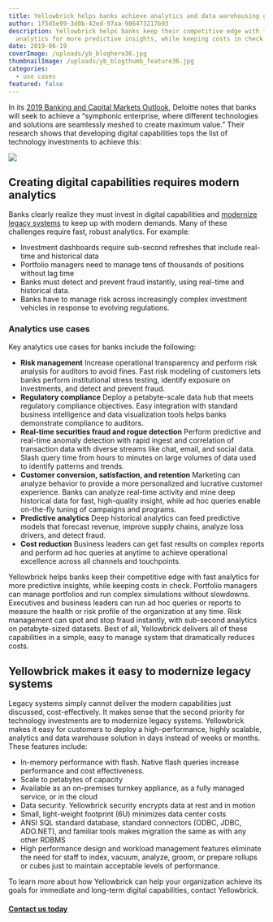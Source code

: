 ```yaml
---
title: Yellowbrick helps banks achieve analytics and data warehousing goals
author: 1f5d5e99-3d0b-42ed-97aa-986473217b93
description: Yellowbrick helps banks keep their competitive edge with fast
  analytics for more predictive insights, while keeping costs in check.
date: 2019-06-19
coverImage: /uploads/yb_bloghero36.jpg
thumbnailImage: /uploads/yb_blogthumb_feature36.jpg
categories:
  - use cases
featured: false
---
```

In its [2019 Banking and Capital Markets Outlook](https://www2.deloitte.com/content/dam/Deloitte/us/Documents/financial-services/us-fsi-dcfs-2019-banking-cap-markets-outlook.pdf), Deloitte notes that banks will seek to achieve a “symphonic enterprise, where different technologies and solutions are seamlessly meshed to create maximum value.” Their research shows that developing digital capabilities tops the list of technology investments to achieve this:

![](/uploads/blog-deloitte.jpg)

## Creating digital capabilities requires modern analytics

Banks clearly realize they must invest in digital capabilities and [modernize legacy systems](#modernize) to keep up with modern demands. Many of these challenges require fast, robust analytics. For example:

* Investment dashboards require sub-second refreshes that include real-time and historical data
* Portfolio managers need to manage tens of thousands of positions without lag time
* Banks must detect and prevent fraud instantly, using real-time and historical data.
* Banks have to manage risk across increasingly complex investment vehicles in response to evolving regulations.

### Analytics use cases

Key analytics use cases for banks include the following:

* **Risk management** Increase operational transparency and perform risk analysis for auditors to avoid fines. Fast risk modeling of customers lets banks perform institutional stress testing, identify exposure on investments, and detect and prevent fraud.​
* **Regulatory compliance** Deploy a petabyte-scale data hub that meets regulatory compliance objectives. Easy integration with standard business intelligence and data visualization tools helps banks demonstrate compliance to auditors.
* **Real-time securities fraud and rogue detection** Perform predictive and real-time anomaly detection with rapid ingest and correlation of transaction data with diverse streams like chat, email, and social data. Slash query time from hours to minutes on large volumes of data used to identify patterns and trends.
* **Customer conversion, satisfaction, and retention** Marketing can analyze behavior to provide a more personalized and lucrative customer experience. Banks can analyze real-time activity and mine deep historical data for fast, high-quality insight, while ad hoc queries enable on-the-fly tuning of campaigns and programs. ​
* **Predictive analytics** Deep historical analytics can feed predictive models that forecast revenue, improve supply chains, analyze loss drivers, and detect fraud. ​
* **Cost reduction** Business leaders can get fast results on complex reports and perform ad hoc queries at anytime to achieve operational excellence across all channels and touchpoints.

Yellowbrick helps banks keep their competitive edge with fast analytics for more predictive insights, while keeping costs in check. Portfolio managers can manage portfolios and run complex simulations without slowdowns. Executives and business leaders can run ad hoc queries or reports to measure the health or risk profile of the organization at any time. Risk management can spot and stop fraud instantly, with sub-second analytics on petabyte-sized datasets. Best of all, Yellowbrick delivers all of these capabilities in a simple, easy to manage system that dramatically reduces costs.

## Yellowbrick makes it easy to modernize legacy systems

Legacy systems simply cannot deliver the modern capabilities just discussed, cost-effectively. It makes sense that the second priority for technology investments are to modernize legacy systems. Yellowbrick makes it easy for customers to deploy a high-performance, highly scalable, analytics and data warehouse solution in days instead of weeks or months. These features include:

* In-memory performance with flash. Native flash queries increase performance and cost effectiveness.
* Scale to petabytes of capacity
* Available as an on-premises turnkey appliance, as a fully managed service, or in the cloud
* Data security. Yellowbrick security encrypts data at rest and in motion
* Small, light-weight footprint (6U) minimizes data center costs
* ANSI SQL standard database, standard connectors (ODBC, JDBC, ADO.NET), and familiar tools makes migration the same as with any other RDBMS
* High performance design and workload management features eliminate the need for staff to index, vacuum, analyze, groom, or prepare rollups or cubes just to maintain acceptable levels of performance.

To learn more about how Yellowbrick can help your organization achieve its goals for immediate and long-term digital capabilities, contact Yellowbrick.

#### [Contact us today](/contact-us)